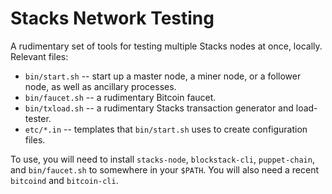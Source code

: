 # Stacks Network Testing

A rudimentary set of tools for testing multiple Stacks nodes at once, locally.
Relevant files:

* `bin/start.sh` -- start up a master node, a miner node, or a follower node, as
  well as ancillary processes.
* `bin/faucet.sh` -- a rudimentary Bitcoin faucet.
* `bin/txload.sh` -- a rudimentary Stacks transaction generator and load-tester.
* `etc/*.in` -- templates that `bin/start.sh` uses to create configuration
  files.

To use, you will need to install `stacks-node`, `blockstack-cli`,
`puppet-chain`, and `bin/faucet.sh` to somewhere in your `$PATH`.
You will also need a recent `bitcoind` and `bitcoin-cli`.

